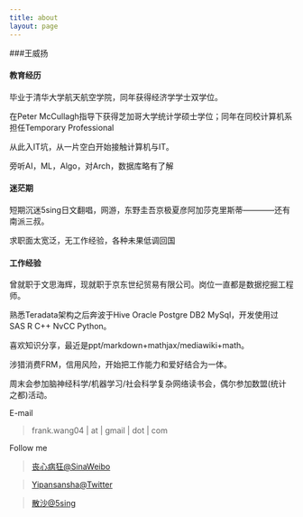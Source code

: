 ```yaml
---
title: about
layout: page
---
```


###王威扬

#### 教育经历

毕业于清华大学航天航空学院，同年获得经济学学士双学位。

在Peter McCullagh指导下获得芝加哥大学统计学硕士学位；同年在同校计算机系担任Temporary Professional

从此入IT坑，从一片空白开始接触计算机与IT。

旁听AI，ML，Algo，对Arch，数据库略有了解

#### 迷茫期

短期沉迷5sing日文翻唱，网游，东野圭吾京极夏彦阿加莎克里斯蒂————还有南派三叔。

求职面太宽泛，无工作经验，各种未果低调回国

#### 工作经验

曾就职于文思海辉，现就职于京东世纪贸易有限公司。岗位一直都是数据挖掘工程师。

熟悉Teradata架构之后奔波于Hive Oracle Postgre DB2 MySql，开发使用过SAS R C++ NvCC Python。

喜欢知识分享，最近是ppt/markdown+mathjax/mediawiki+math。

涉猎消费FRM，信用风险，开始把工作能力和爱好结合为一体。

周末会参加脑神经科学/机器学习/社会科学复杂网络读书会，偶尔参加数盟(统计之都)活动。


E-mail 

> frank.wang04 | at | gmail | dot | com

Follow me

> [丧心病狂@SinaWeibo](http://weibo.com/yipansansha)

> [Yipansansha@Twitter](https://twitter.com/yipansansha)

> [散沙@5sing](http://www.5sing.com/13163223/default.html)

